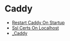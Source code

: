 # Caddy

- [Restart Caddy On Startup](restart-caddy-on-startup.md)
- [Ssl Certs On Localhost](ssl-certs-on-localhost.md)
- [_Caddy](_caddy.md)
